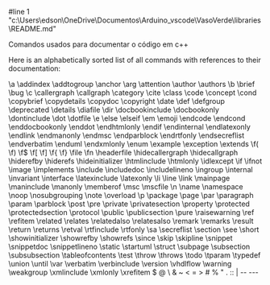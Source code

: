 #line 1 "c:\\Users\\edson\\OneDrive\\Documentos\\Arduino_vscode\\VasoVerde\\libraries\\README.md"

Comandos usados para documentar o código em c++

Here is an alphabetically sorted list of all commands with references to their documentation:

\a
\addindex
\addtogroup
\anchor
\arg
\attention
\author
\authors
\b
\brief
\bug
\c
\callergraph
\callgraph
\category
\cite
\class
\code
\concept
\cond
\copybrief
\copydetails
\copydoc
\copyright
\date
\def
\defgroup
\deprecated
\details
\diafile
\dir
\docbookinclude
\docbookonly
\dontinclude
\dot
\dotfile
\e
\else
\elseif
\em
\emoji
\endcode
\endcond
\enddocbookonly
\enddot
\endhtmlonly
\endif
\endinternal
\endlatexonly
\endlink
\endmanonly
\endmsc
\endparblock
\endrtfonly
\endsecreflist
\endverbatim
\enduml
\endxmlonly
\enum
\example
\exception
\extends
\f(
\f)
\f$
\f[
\f]
\f{
\f}
\file
\fn
\headerfile
\hidecallergraph
\hidecallgraph
\hiderefby
\hiderefs
\hideinitializer
\htmlinclude
\htmlonly
\idlexcept
\if
\ifnot
\image
\implements
\include
\includedoc
\includelineno
\ingroup
\internal
\invariant
\interface
\latexinclude
\latexonly
\li
\line
\link
\mainpage
\maninclude
\manonly
\memberof
\msc
\mscfile
\n
\name
\namespace
\noop
\nosubgrouping
\note
\overload
\p
\package
\page
\par
\paragraph
\param
\parblock
\post
\pre
\private
\privatesection
\property
\protected
\protectedsection
\protocol
\public
\publicsection
\pure
\raisewarning
\ref
\refitem
\related
\relates
\relatedalso
\relatesalso
\remark
\remarks
\result
\return
\returns
\retval
\rtfinclude
\rtfonly
\sa
\secreflist
\section
\see
\short
\showinitializer
\showrefby
\showrefs
\since
\skip
\skipline
\snippet
\snippetdoc
\snippetlineno
\static
\startuml
\struct
\subpage
\subsection
\subsubsection
\tableofcontents
\test
\throw
\throws
\todo
\tparam
\typedef
\union
\until
\var
\verbatim
\verbinclude
\version
\vhdlflow
\warning
\weakgroup
\xmlinclude
\xmlonly
\xrefitem
\$
\@
\\
\&
\~
\<
\=
\>
\#
\%
\"
\.
\::
\|
\--
\---

